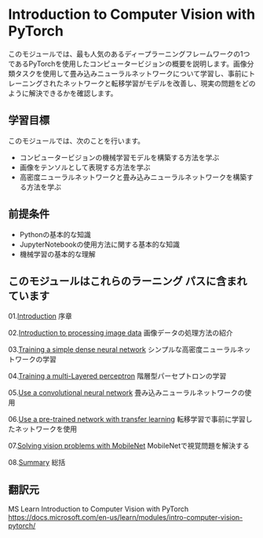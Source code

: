 # Introduction to Computer Vision with PyTorch

このモジュールでは、最も人気のあるディープラーニングフレームワークの1つであるPyTorchを使用したコンピュータービジョンの概要を説明します。画像分類タスクを使用して畳み込みニューラルネットワークについて学習し、事前にトレーニングされたネットワークと転移学習がモデルを改善し、現実の問題をどのように解決できるかを確認します。

## 学習目標

このモジュールでは、次のことを行います。

- コンピュータービジョンの機械学習モデルを構築する方法を学ぶ
- 画像をテンソルとして表現する方法を学ぶ
- 高密度ニューラルネットワークと畳み込みニューラルネットワークを構築する方法を学ぶ

## 前提条件

- Pythonの基本的な知識
- JupyterNotebookの使用方法に関する基本的な知識
- 機械学習の基本的な理解

## このモジュールはこれらのラーニング パスに含まれています

01.[Introduction](Introduction.md)
序章

02.[Introduction to processing image data](Introduction_to_processing_image_data.ipynb)
画像データの処理方法の紹介

03.[Training a simple dense neural network](Training_a_simple_dense_neural_network.ipynb)
シンプルな高密度ニューラルネットワークの学習

04.[Training a multi-Layered perceptron](Training_a_multi-Layered_perceptron.ipynb)
階層型パーセプトロンの学習

05.[Use a convolutional neural network](Use_a_convolutional_neural_network.ipynb)
畳み込みニューラルネットワークの使用

06.[Use a pre-trained network with transfer learning](Use_a_pre-trained_network_with_transfer_learning.ipynb)
転移学習で事前に学習したネットワークを使用

07.[Solving vision problems with MobileNet](Solving_vision_problems_with_MobileNet.ipynb)
MobileNetで視覚問題を解決する

08.[Summary](Summary.md)
総括

## 翻訳元

MS Learn Introduction to Computer Vision with PyTorch  
<https://docs.microsoft.com/en-us/learn/modules/intro-computer-vision-pytorch/>
